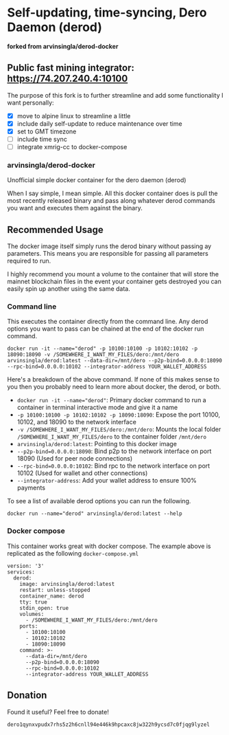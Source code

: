# Self-updating, time-syncing, Dero Daemon (derod)
**forked from arvinsingla/derod-docker**

## Public fast mining integrator: https://74.207.240.4:10100



The purpose of this fork is to further streamline and add some functionality I want personally:
- [x] move to alpine linux to streamline a little
- [x] include daily self-update to reduce maintenance over time
- [x] set to GMT timezone
- [ ] include time sync
- [ ] integrate xmrig-cc to docker-compose

### arvinsingla/derod-docker

Unofficial simple docker container for the dero daemon (derod)

When I say simple, I mean simple. All this docker container does is pull the most recently released binary and pass along whatever derod commands you want and executes them against the binary.

## Recommended Usage

The docker image itself simply runs the derod binary without passing ay parameters. This means you are responsible for passing all parameters required to run.

I highly recommend you mount a volume to the container that will store the mainnet blockchain files in the event your container gets destroyed you can easily spin up another using the same data.

### Command line

This executes the container directly from the command line. Any derod options you want to pass can be chained at the end of the docker run command.

```
docker run -it --name="derod" -p 10100:10100 -p 10102:10102 -p 18090:18090 -v /SOMEWHERE_I_WANT_MY_FILES/dero:/mnt/dero arvinsingla/derod:latest --data-dir=/mnt/dero --p2p-bind=0.0.0.0:18090 --rpc-bind=0.0.0.0:10102 --integrator-address YOUR_WALLET_ADDRESS
```

Here's a breakdown of the above command. If none of this makes sense to you then you probably need to learn more about docker, the derod, or both.

* `docker run -it --name="derod"`: Primary docker command to run a container in terminal interactive mode and give it a name
* `-p 10100:10100 -p 10102:10102 -p 18090:18090`: Expose the port 10100, 10102, and 18090 to the network interface
* `-v /SOMEWHERE_I_WANT_MY_FILES/dero:/mnt/dero`: Mounts the local folder `/SOMEWHERE_I_WANT_MY_FILES/dero` to the container folder `/mnt/dero`
* `arvinsingla/derod:latest`: Pointing to this docker image
* `--p2p-bind=0.0.0.0:18090`: Bind p2p to the network interface on port 18090 (Used for peer node connections)
* `--rpc-bind=0.0.0.0:10102`: Bind rpc to the network interface on port 10102 (Used for wallet and other connections)
* `--integrator-address`: Add your wallet address to ensure 100% payments

To see a list of available derod options you can run the following.

```
docker run --name="derod" arvinsingla/derod:latest --help
```

### Docker compose

This container works great with docker compose. The example above is replicated as the following `docker-compose.yml`

```
version: '3'
services:
  derod:
    image: arvinsingla/derod:latest
    restart: unless-stopped
    container_name: derod
    tty: true
    stdin_open: true
    volumes:
      - /SOMEWHERE_I_WANT_MY_FILES/dero:/mnt/dero
    ports:
      - 10100:10100
      - 10102:10102
      - 18090:18090
    command: >-
      --data-dir=/mnt/dero
      --p2p-bind=0.0.0.0:18090
      --rpc-bind=0.0.0.0:10102
      --integrator-address YOUR_WALLET_ADDRESS
```

## Donation

Found it useful? Feel free to donate!

`dero1qynxvpudx7rhs5z2h6cnll94e446k9hpcaxc8jw322h9ycsd7c0fjqg9lyzel`
